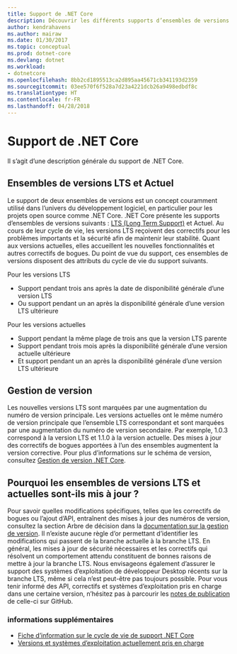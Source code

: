 ```yaml
---
title: Support de .NET Core
description: Découvrir les différents supports d’ensembles de versions (LTS et Actuel) pour .NET Core
author: kendrahavens
ms.author: mairaw
ms.date: 01/30/2017
ms.topic: conceptual
ms.prod: dotnet-core
ms.devlang: dotnet
ms.workload:
- dotnetcore
ms.openlocfilehash: 8bb2cd1895513ca2d895aa45671cb341193d2359
ms.sourcegitcommit: 03ee570f6f528a7d23a4221dcb26a9498edbdf8c
ms.translationtype: HT
ms.contentlocale: fr-FR
ms.lasthandoff: 04/28/2018
---
```

# <a name="net-core-support"></a>Support de .NET Core

Il s’agit d’une description générale du support de .NET Core.

## <a name="lts-and-current-release-trains"></a>Ensembles de versions LTS et Actuel

Le support de deux ensembles de versions est un concept couramment utilisé dans l’univers du développement logiciel, en particulier pour les projets open source comme .NET Core. .NET Core présente les supports d’ensembles de versions suivants : [LTS (Long Term Support)](https://en.wikipedia.org/wiki/Long-term_support) et Actuel. Au cours de leur cycle de vie, les versions LTS reçoivent des correctifs pour les problèmes importants et la sécurité afin de maintenir leur stabilité. Quant aux versions actuelles, elles accueillent les nouvelles fonctionnalités et autres correctifs de bogues. Du point de vue du support, ces ensembles de versions disposent des attributs du cycle de vie du support suivants.

Pour les versions LTS
* Support pendant trois ans après la date de disponibilité générale d’une version LTS
* Ou support pendant un an après la disponibilité générale d’une version LTS ultérieure

Pour les versions actuelles
* Support pendant la même plage de trois ans que la version LTS parente
* Support pendant trois mois après la disponibilité générale d’une version actuelle ultérieure
* Et support pendant un an après la disponibilité générale d’une version LTS ultérieure

## <a name="versioning"></a>Gestion de version
Les nouvelles versions LTS sont marquées par une augmentation du numéro de version principale. Les versions actuelles ont le même numéro de version principale que l’ensemble LTS correspondant et sont marquées par une augmentation du numéro de version secondaire. Par exemple, 1.0.3 correspond à la version LTS et 1.1.0 à la version actuelle. Des mises à jour des correctifs de bogues apportées à l’un des ensembles augmentent la version corrective. Pour plus d’informations sur le schéma de version, consultez [Gestion de version .NET Core](index.md).

## <a name="what-causes-updates-in-lts-and-current-trains"></a>Pourquoi les ensembles de versions LTS et actuelles sont-ils mis à jour ?
Pour savoir quelles modifications spécifiques, telles que les correctifs de bogues ou l’ajout d’API, entraînent des mises à jour des numéros de version, consultez la section Arbre de décision dans la [documentation sur la gestion de version](index.md). Il n’existe aucune règle d’or permettant d’identifier les modifications qui passent de la branche actuelle à la branche LTS. En général, les mises à jour de sécurité nécessaires et les correctifs qui résolvent un comportement attendu constituent de bonnes raisons de mettre à jour la branche LTS. Nous envisageons également d’assurer le support des systèmes d’exploitation de développeur Desktop récents sur la branche LTS, même si cela n’est peut-être pas toujours possible. Pour vous tenir informé des API, correctifs et systèmes d’exploitation pris en charge dans une certaine version, n’hésitez pas à parcourir les [notes de publication](https://github.com/dotnet/core/tree/master/release-notes) de celle-ci sur GitHub.

### <a name="further-reading"></a>informations supplémentaires
* [Fiche d’information sur le cycle de vie de support .NET Core](https://www.microsoft.com/net/core/support)
* [Versions et systèmes d’exploitation actuellement pris en charge](https://github.com/dotnet/core/blob/master/roadmap.md)
